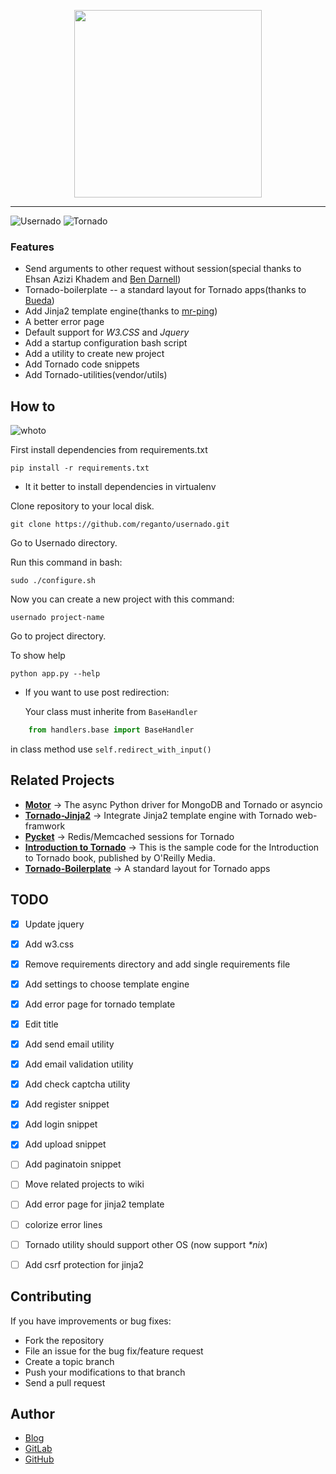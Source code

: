<p align="center">
    <img src="https://user-images.githubusercontent.com/29402115/63076666-38541e00-bf4b-11e9-9b19-9e25c9b268cb.png" 
         width="300" height="300" />
</p>


---
![Usernado](https://img.shields.io/badge/usernado-1.0.1-green)
![Tornado](https://img.shields.io/badge/tornado-6.0.3-green)

### Features

- Send  arguments to other request without session(special thanks to Ehsan Azizi Khadem and [Ben Darnell](https://github.com/bdarnell))
- Tornado-boilerplate -- a standard layout for Tornado apps(thanks to [Bueda](https://github.com/bueda/tornado-boilerplate))
- Add Jinja2 template engine(thanks to [mr-ping](https://github.com/mr-ping/tornado_jinja2))
- A better error page
- Default support for *W3.CSS* and *Jquery*
- Add a startup configuration bash script
- Add a utility to create new project
- Add Tornado code snippets
- Add Tornado-utilities(vendor/utils)

## How to


![whoto](https://user-images.githubusercontent.com/29402115/63086512-431bac80-bf65-11e9-98a9-8c9b8bf10d1e.gif)



First install dependencies from requirements.txt 

    pip install -r requirements.txt

* It it better to install dependencies in virtualenv


Clone repository to your local disk.

    git clone https://github.com/reganto/usernado.git


Go to Usernado directory.

Run this command in bash:

    sudo ./configure.sh

Now you can create a new project with this command:

    usernado project-name

Go to project directory.

To show help

    python app.py --help

* If you want to use post redirection:

  Your class must inherite from `BaseHandler`

```python
    from handlers.base import BaseHandler
```

in class method use `self.redirect_with_input()`

## Related Projects

- **[Motor](https://github.com/mongodb/motor)**  -> The async Python driver for MongoDB and Tornado or asyncio 
- **[Tornado-Jinja2](https://github.com/mr-ping/tornado_jinja2)** -> Integrate Jinja2 template engine with Tornado web-framwork
- **[Pycket](https://github.com/diogobaeder/pycket)** -> Redis/Memcached sessions for Tornado 
- **[Introduction to Tornado](https://github.com/Introduction-to-Tornado/Introduction-to-Tornado)** -> 
This is the sample code for the Introduction to Tornado book, published by O'Reilly Media.
- **[Tornado-Boilerplate](https://github.com/bueda/tornado-boilerplate)** -> A standard layout for Tornado apps



## TODO

- [x] Update jquery
- [x] Add w3.css
- [x] Remove requirements directory and add single requirements file
- [x] Add settings to choose template engine
- [x] Add error page for tornado template
- [x] Edit title
- [x] Add send email utility
- [x] Add email validation utility
- [x] Add check captcha utility
- [x] Add register snippet
- [x] Add login snippet
- [x] Add upload snippet
- [ ] Add paginatoin snippet
- [ ] Move related projects to wiki
- [ ] Add error page for jinja2 template
- [ ] colorize error lines
- [ ] Tornado  utility should support other OS (now support *\*nix*)
- [ ] Add csrf protection for jinja2


## Contributing

If you have improvements or bug fixes:

* Fork the repository
* File an issue for the bug fix/feature request
* Create a topic branch
* Push your modifications to that branch
* Send a pull request

## Author

* [Blog](http://www.reganto.ir)
* [GitLab](https://gitlab.com/reganto/)
* [GitHub](https://github.com/reganto/)
